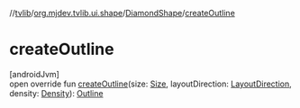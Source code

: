 //[tvlib](../../../index.md)/[org.mjdev.tvlib.ui.shape](../index.md)/[DiamondShape](index.md)/[createOutline](create-outline.md)

# createOutline

[androidJvm]\
open override fun [createOutline](create-outline.md)(size: [Size](https://developer.android.com/reference/kotlin/androidx/compose/ui/geometry/Size.html), layoutDirection: [LayoutDirection](https://developer.android.com/reference/kotlin/androidx/compose/ui/unit/LayoutDirection.html), density: [Density](https://developer.android.com/reference/kotlin/androidx/compose/ui/unit/Density.html)): [Outline](https://developer.android.com/reference/kotlin/androidx/compose/ui/graphics/Outline.html)

